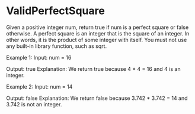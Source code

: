 # ValidPerfectSquare

Given a positive integer num, return true if num is a perfect square or false otherwise. A perfect square is an integer that is the square of an integer. In other words, it is the product of some integer with itself. You must not use any built-in library function, such as sqrt.

Example 1: Input: num = 16

Output: true Explanation: We return true because 4 * 4 = 16 and 4 is an integer.

Example 2: Input: num = 14

Output: false Explanation: We return false because 3.742 * 3.742 = 14 and 3.742 is not an integer.

